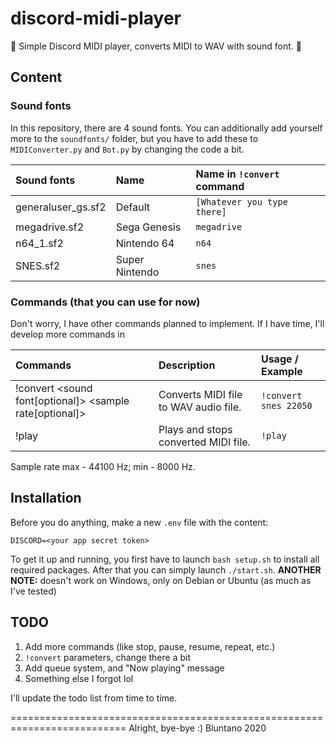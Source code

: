 # discord-midi-player
 🎵 Simple Discord MIDI player, converts MIDI to WAV with sound font. 🎵

## Content

### Sound fonts

In this repository, there are 4 sound fonts. You can additionally add yourself more to the `soundfonts/` folder, but you have to add these to `MIDIConverter.py` and `Bot.py` by changing the code a bit.

| Sound fonts         | Name            | Name in `!convert` command |
| :------------------ | :-------------- | :------------------------- |
| generaluser_gs.sf2  | Default         | `[Whatever you type there]`|
| megadrive.sf2       | Sega Genesis    | `megadrive`                |
| n64_1.sf2           | Nintendo 64     | `n64`                      |
| SNES.sf2            | Super Nintendo  | `snes`                     |

### Commands (that you can use for now)

Don't worry, I have other commands planned to implement. If I have time, I'll develop more commands in

| Commands                                                 | Description                           | Usage / Example         |
| :------------------------------------------------------- | :------------------------------------ | :---------------------- |
| !convert <sound font[optional]> <sample rate[optional]>  | Converts MIDI file to WAV audio file. | `!convert snes 22050`   |
| !play                                                    | Plays and stops converted MIDI file.  | `!play`                 |

Sample rate max - 44100 Hz; min - 8000 Hz.

## Installation

Before you do anything, make a new `.env` file with the content:
```
DISCORD=<your app secret token>
```

To get it up and running, you first have to launch `bash setup.sh` to install all required packages. After that you can simply launch `./start.sh`.
**ANOTHER NOTE:** doesn't work on Windows, only on Debian or Ubuntu (as much as I've tested)

## TODO

1. Add more commands (like stop, pause, resume, repeat, etc.)
2. `!convert` parameters, change there a bit
3. Add queue system, and "Now playing" message
4. Something else I forgot lol

I'll update the todo list from time to time.

==========================================================================
Alright, bye-bye :)
Bluntano 2020